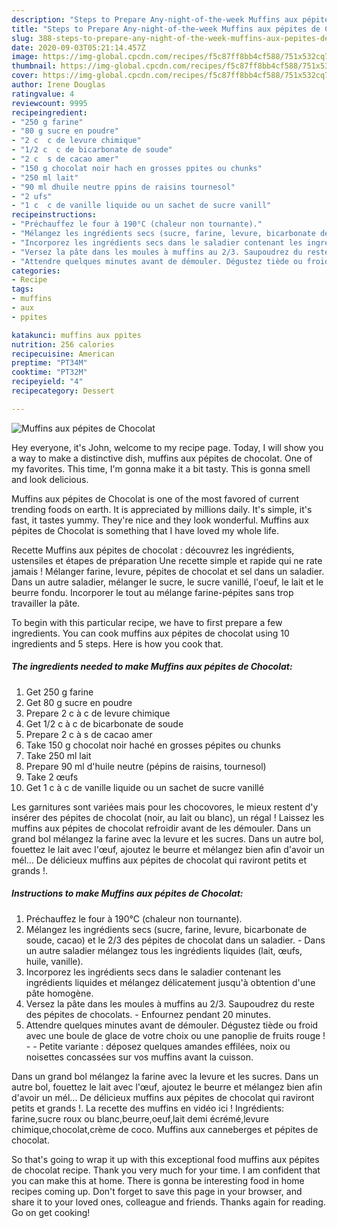 ```yaml
---
description: "Steps to Prepare Any-night-of-the-week Muffins aux pépites de Chocolat"
title: "Steps to Prepare Any-night-of-the-week Muffins aux pépites de Chocolat"
slug: 388-steps-to-prepare-any-night-of-the-week-muffins-aux-pepites-de-chocolat
date: 2020-09-03T05:21:14.457Z
image: https://img-global.cpcdn.com/recipes/f5c87ff8bb4cf588/751x532cq70/muffins-aux-pepites-de-chocolat-photo-principale-de-la-recette.jpg
thumbnail: https://img-global.cpcdn.com/recipes/f5c87ff8bb4cf588/751x532cq70/muffins-aux-pepites-de-chocolat-photo-principale-de-la-recette.jpg
cover: https://img-global.cpcdn.com/recipes/f5c87ff8bb4cf588/751x532cq70/muffins-aux-pepites-de-chocolat-photo-principale-de-la-recette.jpg
author: Irene Douglas
ratingvalue: 4
reviewcount: 9995
recipeingredient:
- "250 g farine"
- "80 g sucre en poudre"
- "2 c  c de levure chimique"
- "1/2 c  c de bicarbonate de soude"
- "2 c  s de cacao amer"
- "150 g chocolat noir hach en grosses ppites ou chunks"
- "250 ml lait"
- "90 ml dhuile neutre ppins de raisins tournesol"
- "2 ufs"
- "1 c  c de vanille liquide ou un sachet de sucre vanill"
recipeinstructions:
- "Préchauffez le four à 190°C (chaleur non tournante)."
- "Mélangez les ingrédients secs (sucre, farine, levure, bicarbonate de soude, cacao) et le 2/3 des pépites de chocolat dans un saladier. Dans un autre saladier mélangez tous les ingrédients liquides (lait, œufs, huile, vanille)."
- "Incorporez les ingrédients secs dans le saladier contenant les ingrédients liquides et mélangez délicatement jusqu&#39;à obtention d&#39;une pâte homogène."
- "Versez la pâte dans les moules à muffins au 2/3. Saupoudrez du reste des pépites de chocolats. Enfournez pendant 20 minutes."
- "Attendre quelques minutes avant de démouler. Dégustez tiède ou froid avec une boule de glace de votre choix ou une panoplie de fruits rouge !  Petite variante : déposez quelques amandes effilées, noix ou noisettes concassées sur vos muffins avant la cuisson."
categories:
- Recipe
tags:
- muffins
- aux
- ppites

katakunci: muffins aux ppites 
nutrition: 256 calories
recipecuisine: American
preptime: "PT34M"
cooktime: "PT32M"
recipeyield: "4"
recipecategory: Dessert

---
```



![Muffins aux pépites de Chocolat](https://img-global.cpcdn.com/recipes/f5c87ff8bb4cf588/751x532cq70/muffins-aux-pepites-de-chocolat-photo-principale-de-la-recette.jpg)

Hey everyone, it's John, welcome to my recipe page. Today, I will show you a way to make a distinctive dish, muffins aux pépites de chocolat. One of my favorites. This time, I'm gonna make it a bit tasty. This is gonna smell and look delicious.

Muffins aux pépites de Chocolat is one of the most favored of current trending foods on earth. It is appreciated by millions daily. It's simple, it's fast, it tastes yummy. They're nice and they look wonderful. Muffins aux pépites de Chocolat is something that I have loved my whole life.

Recette Muffins aux pépites de chocolat : découvrez les ingrédients, ustensiles et étapes de préparation Une recette simple et rapide qui ne rate jamais ! Mélanger farine, levure, pépites de chocolat et sel dans un saladier. Dans un autre saladier, mélanger le sucre, le sucre vanillé, l&#39;oeuf, le lait et le beurre fondu. Incorporer le tout au mélange farine-pépites sans trop travailler la pâte.


To begin with this particular recipe, we have to first prepare a few ingredients. You can cook muffins aux pépites de chocolat using 10 ingredients and 5 steps. Here is how you cook that.

<!--inarticleads1-->

##### The ingredients needed to make Muffins aux pépites de Chocolat:

1. Get 250 g farine
1. Get 80 g sucre en poudre
1. Prepare 2 c à c de levure chimique
1. Get 1/2 c à c de bicarbonate de soude
1. Prepare 2 c à s de cacao amer
1. Take 150 g chocolat noir haché en grosses pépites ou chunks
1. Take 250 ml lait
1. Prepare 90 ml d&#39;huile neutre (pépins de raisins, tournesol)
1. Take 2 œufs
1. Get 1 c à c de vanille liquide ou un sachet de sucre vanillé


Les garnitures sont variées mais pour les chocovores, le mieux restent d&#39;y insérer des pépites de chocolat (noir, au lait ou blanc), un régal ! Laissez les muffins aux pépites de chocolat refroidir avant de les démouler. Dans un grand bol mélangez la farine avec la levure et les sucres. Dans un autre bol, fouettez le lait avec l&#39;œuf, ajoutez le beurre et mélangez bien afin d&#39;avoir un mél… De délicieux muffins aux pépites de chocolat qui raviront petits et grands !. 

<!--inarticleads2-->

##### Instructions to make Muffins aux pépites de Chocolat:

1. Préchauffez le four à 190°C (chaleur non tournante).
1. Mélangez les ingrédients secs (sucre, farine, levure, bicarbonate de soude, cacao) et le 2/3 des pépites de chocolat dans un saladier. - Dans un autre saladier mélangez tous les ingrédients liquides (lait, œufs, huile, vanille).
1. Incorporez les ingrédients secs dans le saladier contenant les ingrédients liquides et mélangez délicatement jusqu&#39;à obtention d&#39;une pâte homogène.
1. Versez la pâte dans les moules à muffins au 2/3. Saupoudrez du reste des pépites de chocolats. - Enfournez pendant 20 minutes.
1. Attendre quelques minutes avant de démouler. Dégustez tiède ou froid avec une boule de glace de votre choix ou une panoplie de fruits rouge ! -  - Petite variante : déposez quelques amandes effilées, noix ou noisettes concassées sur vos muffins avant la cuisson.


Dans un grand bol mélangez la farine avec la levure et les sucres. Dans un autre bol, fouettez le lait avec l&#39;œuf, ajoutez le beurre et mélangez bien afin d&#39;avoir un mél… De délicieux muffins aux pépites de chocolat qui raviront petits et grands !. La recette des muffins en vidéo ici ! Ingrédients: farine,sucre roux ou blanc,beurre,oeuf,lait demi écrémé,levure chimique,chocolat,crème de coco. Muffins aux canneberges et pépites de chocolat. 

So that's going to wrap it up with this exceptional food muffins aux pépites de chocolat recipe. Thank you very much for your time. I am confident that you can make this at home. There is gonna be interesting food in home recipes coming up. Don't forget to save this page in your browser, and share it to your loved ones, colleague and friends. Thanks again for reading. Go on get cooking!
